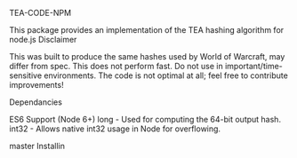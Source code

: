 TEA-CODE-NPM

This package provides an implementation of the TEA hashing algorithm for node.js Disclaimer

This was built to produce the same hashes used by World of Warcraft, may differ from spec. This does not perform fast. Do not use in important/time-sensitive environments. The code is not optimal at all; feel free to contribute improvements!

Dependancies

ES6 Support (Node 6+) long - Used for computing the 64-bit output hash. int32 - Allows native int32 usage in Node for overflowing.

master Installin



